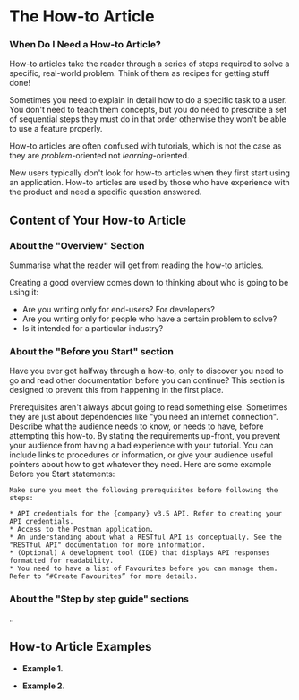 # The How-to Article

### When Do I Need a How-to Article?

How-to articles take the reader through a series of steps required to solve a specific, real-world problem.
Think of them as recipes for getting stuff done!

Sometimes you need to explain in detail how to do a specific task to a user.
You don't need to teach them concepts, but you do need to prescribe a set of sequential steps they must do in that order otherwise they won't be able to use a feature properly.

How-to articles are often confused with tutorials, which is not the case as they are _problem_-oriented not _learning_-oriented.

New users typically don't look for how-to articles when they first start using an application.
How-to articles are used by those who have experience with the product and need a specific question answered.

## Content of Your How-to Article

### About the "Overview" Section

Summarise what the reader will get from reading the how-to articles.

Creating a good overview comes down to thinking about who is going to be using it:

* Are you writing only for end-users? For developers?
* Are you writing only for people who have a certain problem to solve?
* Is it intended for a particular industry?

### About the "Before you Start" section

Have you ever got halfway through a how-to, only to discover you need to go and read other documentation before you can continue?
This section is designed to prevent this from happening in the first place.

Prerequisites aren't always about going to read something else. Sometimes they are just about dependencies like "you need an internet connection".
Describe what the audience needs to know, or needs to have, before attempting this how-to.
By stating the requirements up-front, you prevent your audience from having a bad experience with your tutorial.
You can include links to procedures or information, or give your audience useful pointers about how to get whatever they need.
Here are some example Before you Start statements:

```
Make sure you meet the following prerequisites before following the steps:

* API credentials for the {company} v3.5 API. Refer to creating your API credentials.
* Access to the Postman application.
* An understanding about what a RESTful API is conceptually. See the "RESTful API" documentation for more information. 
* (Optional) A development tool (IDE) that displays API responses formatted for readability.
* You need to have a list of Favourites before you can manage them. Refer to “#Create Favourites” for more details.

```

### About the "Step by step guide" sections

..

## How-to Article Examples

* **Example 1**.

* **Example 2**.
